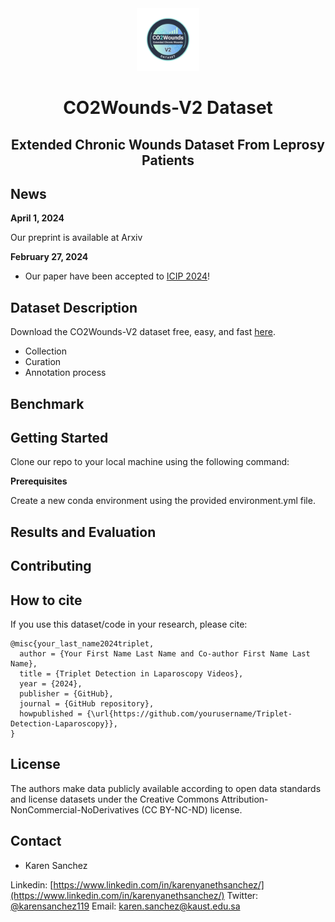 <div align="center">
  <img src="https://github.com/simatec-uis/CO2Wounds-V2/blob/main/figures/logo.png" alt="Logo" width="100"/>
  <h1>CO2Wounds-V2 Dataset</h1>
  <h2>Extended Chronic Wounds Dataset From Leprosy Patients</h2>
</div>

## News

**April 1, 2024**

Our preprint is available at Arxiv

**February 27, 2024**

- Our paper have been accepted to [ICIP 2024](https://2024.ieeeicip.org/)!


## Dataset Description


Download the CO2Wounds-V2 dataset free, easy, and fast [here](https://ieee-dataport.org/open-access/co2wounds-v2-extended-chronic-wounds-dataset-leprosy-patients-segmentation-and-detection/).

- Collection
- Curation
- Annotation process

## Benchmark

## Getting Started

Clone our repo to your local machine using the following command:

**Prerequisites**

Create a new conda environment using the provided environment.yml file.


## Results and Evaluation



## Contributing



## How to cite

If you use this dataset/code in your research, please cite:

```bibtext
@misc{your_last_name2024triplet,
  author = {Your First Name Last Name and Co-author First Name Last Name},
  title = {Triplet Detection in Laparoscopy Videos},
  year = {2024},
  publisher = {GitHub},
  journal = {GitHub repository},
  howpublished = {\url{https://github.com/yourusername/Triplet-Detection-Laparoscopy}},
}
```

## License

The authors make data publicly available according to open data standards and license datasets under the Creative Commons Attribution-NonCommercial-NoDerivatives (CC BY-NC-ND) license.

## Contact

- Karen Sanchez

Linkedin: [https://www.linkedin.com/in/karenyanethsanchez/](https://www.linkedin.com/in/karenyanethsanchez/)
Twitter: [@karensanchez119](https://x.com/karensanchez119)
Email: karen.sanchez@kaust.edu.sa


